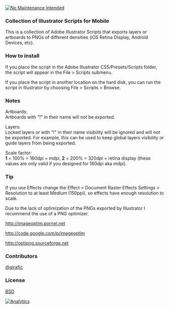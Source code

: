 [![No Maintenance Intended](http://unmaintained.tech/badge.svg)](http://unmaintained.tech/)

### Collection of Illustrator Scripts for Mobile

This is a collection of Adobe Illustrator Scripts that exports layers or artboards to PNGs of different densities (iOS Retina Display, Android Devices, etc).

### How to install

If you place the script in the Adobe Illustrator CS5/Presets/Scripts folder, the script will appear in the File > Scripts submenu.

If you place the script in another location on the hard disk, you can run the script in Illustrator by choosing File > Scripts > Browse.

### Notes

Artboards:  
Artboards with "!" in their name will not be exported.

Layers:  
Locked layers or with "!" in their name visibility will be ignored and will not be exported.
For example, this can be used to keep global layers visibility or guide layers from being exported.

Scale factor:  
**1** = 100% = 160dpi = mdpi, **2** = 200% = 320dpi = retina display (these values are only valid if you designed for 160dpi aka mdpi).

### Tip

If you use Effects change the Effect > Document Raster Effects Settings > Resolution to at least Medium (150ppi), so effects have enough resolution to scale.

Due to the lack of optimization of the PNGs exported by Illustrator I recommend the use of a PNG optimizer.

<http://imageoptim.pornel.net>

<http://code.google.com/p/imageoptim>

<http://optipng.sourceforge.net>

### Contributors

[@girafic](https://github.com/girafic)

### License

[BSD](https://github.com/herkulano/illustrator-scripts-for-mobile/blob/master/LICENSE)


[![Analytics](https://ga-beacon.appspot.com/UA-67903380-1/illustrator-scripts-for-mobile/)](https://github.com/igrigorik/ga-beacon)

